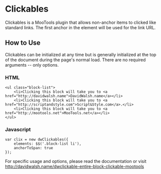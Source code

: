 Clickables
=========

Clickables is a MooTools plugin that allows non-anchor items to clicked like standard links.  The first anchor in the element will be used for the link URL.

How to Use
----------

Clickables can be initialized at any time but is generally initialized at the top of the document during the page's normal load.  There are no required arguments -- only options.
	
### HTML
	<ul class="block-list">
		<li>Clicking this block will take you to <a href="http://davidwalsh.name">DavidWalsh.name</a></li>
		<li>Clicking this block will take you to <a href="http://scriptandstyle.com">Script&Style.com</a>.</li>
		<li>Clicking this block will take you to <a href="http://mootools.net">MooTools.net</a></li>
	</ul>
	
	
### Javascript
	var clix = new dwClickables({
		elements: $$('.block-list li'),
		anchorToSpan: true
	});	

For specific usage and options, please read the documentation or visit http://davidwalsh.name/dwclickable-entire-block-clickable-mootools